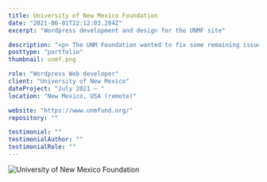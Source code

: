 ```yaml
---
title: University of New Mexico Foundation
date: "2021-06-01T22:12:03.284Z"
excerpt: "Wordpress development and design for the UNMF site"

description: "<p> The UNM Foundation wanted to fix some remaining issues on their sites after the site was developed, those issues were regarding a better and more accurate way to log the daily donations made to their site through Authorize.net and get a daily email report of a consolidated spreadsheet of different donation forms made with Gravity forms, across the website </p> <p> The site is a Bedrock developed website, with totally custom theme. Which I took my time to modify it according the requirements specified. For the consolidated spreadsheet i just created a simple plugin with a cronjob to compile all the info required and send a nice and perfect for their internal process CSV spreadsheet</p><p> Currently we are working at developing a new theme that retains all the functionalities but with a design optimized make easier the visitors to donate to their favourite funds, and dedicate them to persons special to them in a streamlined manner </p>"
posttype: "portfolio"
thumbnail: unmf.png

role: "Wordpress Web developer"
client: "University of New Mexico"
dateProject: "July 2021 – "
location: "New Mexico, USA (remote)"

website: "https://www.unmfund.org/"
repository: ""

testimonial: ""
testimonialAuthor: ""
testimonialRole: ""
---
```

![University of New Mexico Foundation]( /portfolio/unmf-1.png 'University of New Mexico Foundation')
